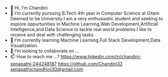 - 👋 Hi, I’m Chandini
- 👀 I’m currently pursuing B.Tech 4th year in Computer Science at Gitam Deemed to be University.I am a very enthusiastic student and seeking to explore oppurtunities in Machine Learning,Web Development,Artificial Intelligence,and Data Science to tackle real world problems.I like to receive and deal with challenging tasks.
- 🌱 I’m currently learning Machine Learning,Full Stack Development,Data Visualization.
- 💞️ I’m looking to collaborate on ...
- 📫 How to reach me ...?
      https://www.linkedin.com/in/chandini-senapathi-244248187
      https://github.com/Chandini32
      senapathichandhini30@gmail.com
      

<!---
Chandini32/Chandini32 is a ✨ special ✨ repository because its `README.md` (this file) appears on your GitHub profile.
You can click the Preview link to take a look at your changes.
--->
